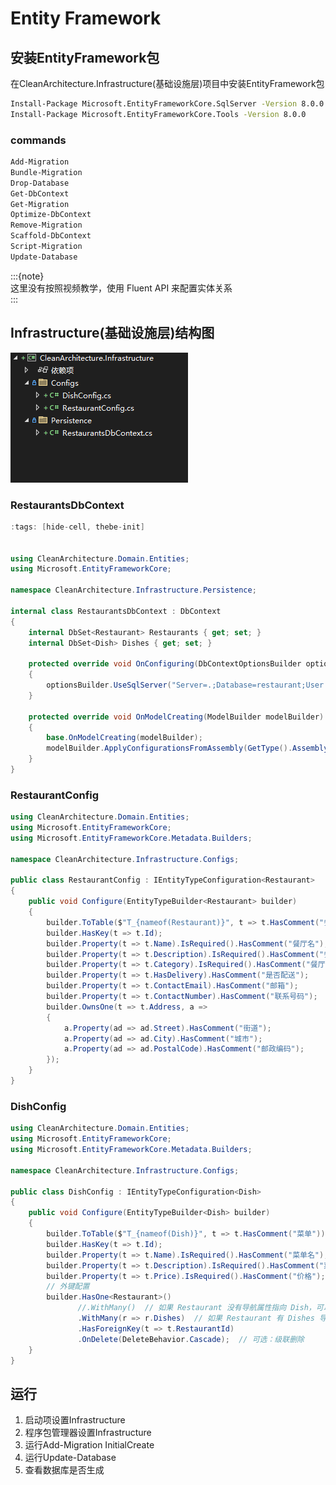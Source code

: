 # Entity Framework  

## 安装EntityFramework包    

在CleanArchitecture.Infrastructure(基础设施层)项目中安装EntityFramework包  

```bash
Install-Package Microsoft.EntityFrameworkCore.SqlServer -Version 8.0.0  
Install-Package Microsoft.EntityFrameworkCore.Tools -Version 8.0.0  
```  

### commands
```bash
Add-Migration  
Bundle-Migration  
Drop-Database  
Get-DbContext 
Get-Migration  
Optimize-DbContext  
Remove-Migration  
Scaffold-DbContext  
Script-Migration  
Update-Database  
```  

:::{note}  
这里没有按照视频教学，使用 Fluent API 来配置实体关系  
::: 

## Infrastructure(基础设施层)结构图  

![结构图](../../images/dotnet/CleanArchitecture/EntityFramework/1.png)  

### RestaurantsDbContext

```csharp
:tags: [hide-cell, thebe-init]


using CleanArchitecture.Domain.Entities;
using Microsoft.EntityFrameworkCore;

namespace CleanArchitecture.Infrastructure.Persistence;

internal class RestaurantsDbContext : DbContext
{
    internal DbSet<Restaurant> Restaurants { get; set; }
    internal DbSet<Dish> Dishes { get; set; }

    protected override void OnConfiguring(DbContextOptionsBuilder optionsBuilder)
    {
        optionsBuilder.UseSqlServer("Server=.;Database=restaurant;User ID=sa;Password=123456;TrustServerCertificate=True;");
    }

    protected override void OnModelCreating(ModelBuilder modelBuilder)
    {
        base.OnModelCreating(modelBuilder);
        modelBuilder.ApplyConfigurationsFromAssembly(GetType().Assembly);
    }
}
```  

### RestaurantConfig

```csharp
using CleanArchitecture.Domain.Entities;
using Microsoft.EntityFrameworkCore;
using Microsoft.EntityFrameworkCore.Metadata.Builders;

namespace CleanArchitecture.Infrastructure.Configs;

public class RestaurantConfig : IEntityTypeConfiguration<Restaurant>
{
    public void Configure(EntityTypeBuilder<Restaurant> builder)
    {
        builder.ToTable($"T_{nameof(Restaurant)}", t => t.HasComment("餐厅"));
        builder.HasKey(t => t.Id);
        builder.Property(t => t.Name).IsRequired().HasComment("餐厅名");
        builder.Property(t => t.Description).IsRequired().HasComment("餐厅介绍");
        builder.Property(t => t.Category).IsRequired().HasComment("餐厅分类");
        builder.Property(t => t.HasDelivery).HasComment("是否配送");
        builder.Property(t => t.ContactEmail).HasComment("邮箱");
        builder.Property(t => t.ContactNumber).HasComment("联系号码");
        builder.OwnsOne(t => t.Address, a =>
        {
            a.Property(ad => ad.Street).HasComment("街道");
            a.Property(ad => ad.City).HasComment("城市");
            a.Property(ad => ad.PostalCode).HasComment("邮政编码");
        });
    }
}
```  

### DishConfig

```csharp
using CleanArchitecture.Domain.Entities;
using Microsoft.EntityFrameworkCore;
using Microsoft.EntityFrameworkCore.Metadata.Builders;

namespace CleanArchitecture.Infrastructure.Configs;

public class DishConfig : IEntityTypeConfiguration<Dish>
{
    public void Configure(EntityTypeBuilder<Dish> builder)
    {
        builder.ToTable($"T_{nameof(Dish)}", t => t.HasComment("菜单"));
        builder.HasKey(t => t.Id);
        builder.Property(t => t.Name).IsRequired().HasComment("菜单名");
        builder.Property(t => t.Description).IsRequired().HasComment("菜单介绍");
        builder.Property(t => t.Price).IsRequired().HasComment("价格");
        // 外键配置
        builder.HasOne<Restaurant>()
               //.WithMany()  // 如果 Restaurant 没有导航属性指向 Dish，可以保持这样
               .WithMany(r => r.Dishes)  // 如果 Restaurant 有 Dishes 导航属性
               .HasForeignKey(t => t.RestaurantId)
               .OnDelete(DeleteBehavior.Cascade);  // 可选：级联删除
    }
}
```

## 运行  
1. 启动项设置Infrastructure  
2. 程序包管理器设置Infrastructure  
3. 运行Add-Migration InitialCreate
4. 运行Update-Database
5. 查看数据库是否生成  